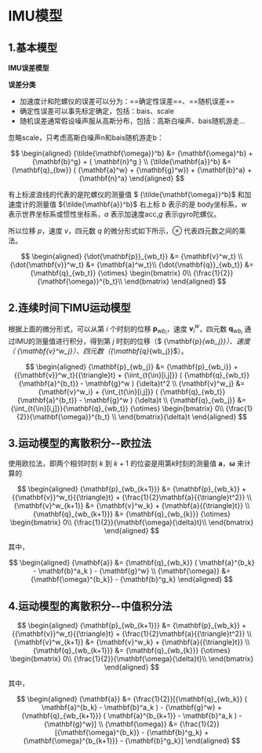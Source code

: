 # IMU模型

## 1.基本模型

**IMU误差模型**

**误差分类**

- 加速度计和陀螺仪的误差可以分为：==确定性误差==、==随机误差==
- 确定性误差可以事先标定确定，包括：bais、scale
- 随机误差通常假设噪声服从高斯分布，包括：高斯白噪声、bais随机游走...

忽略scale，只考虑高斯白噪声n和bais随机游走b：


$$
\begin{aligned}
    {\tilde{\mathbf{\omega}}^b} &= {\mathbf{\omega}^b} + {\mathbf{b}^g} + { \mathbf{n}^g } \\
    {\tilde{\mathbf{a}}^b} &= {\mathbf{q}_{bw}} ( {\mathbf{a}^w} + {\mathbf{g}^w}) + {\mathbf{b}^a} + {\mathbf{n}^a}
\end{aligned}
$$

有上标波浪线的代表的是陀螺仪的测量值 $ {\tilde{\mathbf{\omega}}^b}$ 和加速度计的测量值 ${\tilde{\mathbf{a}}^b}$
右上标 $b$ 表示的是 body坐标系，$w$ 表示世界坐标系或惯性坐标系，$a$ 表示加速度acc,$g$ 表示gyro陀螺仪。

所以位移 $p$，速度 $v$，四元数 $q$ 的微分形式如下所示，${\otimes}$ 代表四元数之间的乘法。

$$
\begin{aligned}
    {\dot{\mathbf{p}}_{wb_t}} &= {\mathbf{v}^w_t} \\
    {\dot{\mathbf{v}}^w_t} &=  {\mathbf{a}^w_t}\\
    {\dot{\mathbf{q}}_{wb_t}} &= {\mathbf{q}_{wb_t}} {\otimes} \begin{bmatrix}
                                                    0\\
                                                    {\frac{1}{2}}{\mathbf{\omega}}^{b_t}\\
                                                    \end{bmatrix}
\end{aligned}
$$


## 2.连续时间下IMU运动模型
根据上面的微分形式，可以从第 $i$ 个时刻的位移 ${\mathbf{p}_{wb_i}}$，速度 ${\mathbf{v}^w_i}$，四元数 ${\mathbf{q}_{wb_i}}$ 通过IMU的测量值进行积分，得到第 $j$ 时刻的位移（$ {\mathbf{p}_{wb_j}}$）、速度（$ {\mathbf{v}^w_j}$）、四元数（${\mathbf{q}_{wb_j}}$）。

$$
\begin{aligned}
    {\mathbf{p}_{wb_j}} &= {\mathbf{p}_{wb_i}} + {{\mathbf{v}}^w_t}{{\triangle}t} + {\iint_{t{\in}[i,j]}} ( {\mathbf{q}_{wb_t}} {\mathbf{a}^{b_t}} - \mathbf{g}^w ) {\delta}t^2  \\
    {\mathbf{v}^w_j} &= {\mathbf{v}^w_i} + {\int_{t{\in}[i,j]}} ( {\mathbf{q}_{wb_t}} {\mathbf{a}^{b_t}} - \mathbf{g}^w ) {\delta}t  \\
    {\mathbf{q}_{wb_j}} &= {\int_{t{\in}[i,j]}}{\mathbf{q}_{wb_t}} {\otimes} \begin{bmatrix}
                                                    0\\
                                                    {\frac{1}{2}}{\mathbf{\omega}}^{b_t}  \\
                                                    \end{bmatrix}{\delta}t
\end{aligned}
$$

## 3.运动模型的离散积分--欧拉法
使用欧拉法，即两个相邻时刻 $k$ 到 $k+1$ 的位姿是用第$k$时刻的测量值 $\mathbf{a}$，${\mathbf{\omega}}$ 来计算的

$$
\begin{aligned}
    {\mathbf{p}_{wb_{k+1}}} &= {\mathbf{p}_{wb_k}} + {{\mathbf{v}}^w_t}{{\triangle}t} +  {\frac{1}{2}\mathbf{a}{{\triangle}t^2}}  \\
    {\mathbf{v}^w_{k+1}} &= {\mathbf{v}^w_k} + {\mathbf{a}{{\triangle}t}}  \\
    {\mathbf{q}_{wb_{k+1}}} &= {\mathbf{q}_{wb_{k}}} {\otimes} \begin{bmatrix}
                                                    0\\
                                                    {\frac{1}{2}}{\mathbf{\omega}{\delta}t}\\
                                                    \end{bmatrix}
\end{aligned}
$$

其中，

$$
\begin{aligned}
    {\mathbf{a}} &= {\mathbf{q}_{wb_k}} ( \mathbf{a}^{b_k} - \mathbf{b}^a_k ) - {\mathbf{g}^w}  \\
    {\mathbf{\omega}} &= {\mathbf{\omega}^{b_k}} - {\mathbf{b}^g_k}
\end{aligned}
$$

## 4.运动模型的离散积分--中值积分法

$$
\begin{aligned}
    {\mathbf{p}_{wb_{k+1}}} &= {\mathbf{p}_{wb_k}} + {{\mathbf{v}}^w_t}{{\triangle}t} +  {\frac{1}{2}\mathbf{a}{{\triangle}t^2}}  \\
    {\mathbf{v}^w_{k+1}} &= {\mathbf{v}^w_k} + {\mathbf{a}{{\triangle}t}}  \\
    {\mathbf{q}_{wb_{k+1}}} &= {\mathbf{q}_{wb_{k}}} {\otimes} \begin{bmatrix}
                                                    0\\
                                                    {\frac{1}{2}}{\mathbf{\omega}{\delta}t}\\
                                                    \end{bmatrix}
\end{aligned}
$$

其中，

$$
\begin{aligned}
    {\mathbf{a}} &= {\frac{1}{2}}[{\mathbf{q}_{wb_k}} ( \mathbf{a}^{b_k} - \mathbf{b}^a_k ) - {\mathbf{g}^w} + {\mathbf{q}_{wb_{k+1}}} ( \mathbf{a}^{b_{k+1}} - \mathbf{b}^a_k ) - {\mathbf{g}^w}]  \\
    {\mathbf{\omega}} &= {\frac{1}{2}}[{\mathbf{\omega}^{b_k}} - {\mathbf{b}^g_k} + {\mathbf{\omega}^{b_{k+1}}} - {\mathbf{b}^g_k}]
\end{aligned}
$$

